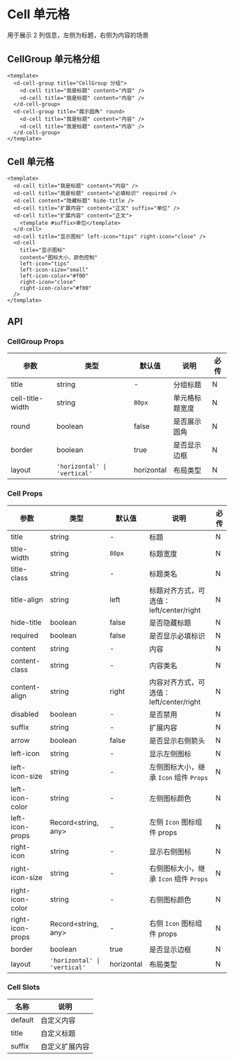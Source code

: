 # Cell 单元格

用于展示 2 列信息，左侧为标题，右侧为内容的场景

## CellGroup 单元格分组

```vue playground=MCellGroup height=320
<template>
  <d-cell-group title="CellGroup 分组">
    <d-cell title="我是标题" content="内容" />
    <d-cell title="我是标题" content="内容" />
  </d-cell-group>
  <d-cell-group title="展示圆角" round>
    <d-cell title="我是标题" content="内容" />
    <d-cell title="我是标题" content="内容" />
  </d-cell-group>
</template>
```

## Cell 单元格

```vue playground=MCell
<template>
  <d-cell title="我是标题" content="内容" />
  <d-cell title="我是标题" content="必填标识" required />
  <d-cell content="隐藏标题" hide-title />
  <d-cell title="扩展内容" content="正文" suffix="单位" />
  <d-cell title="扩展内容" content="正文">
    <template #suffix>单位</template>
  </d-cell>
  <d-cell title="显示图标" left-icon="tips" right-icon="close" />
  <d-cell
    title="显示图标"
    content="图标大小、颜色控制"
    left-icon="tips"
    left-icon-size="small"
    left-icon-color="#f00"
    right-icon="close"
    right-icon-color="#f00"
  />
</template>
```

## API

### CellGroup Props

| 参数             | 类型                         | 默认值     | 说明           | 必传 |
| ---------------- | ---------------------------- | ---------- | -------------- | ---- |
| title            | string                       | -          | 分组标题       | N    |
| cell-title-width | string                       | `80px`     | 单元格标题宽度 | N    |
| round            | boolean                      | false      | 是否展示圆角   | N    |
| border           | boolean                      | true       | 是否显示边框   | N    |
| layout           | `'horizontal' \| 'vertical'` | horizontal | 布局类型       | N    |

### Cell Props

| 参数             | 类型                         | 默认值     | 说明                                    | 必传 |
| ---------------- | ---------------------------- | ---------- | --------------------------------------- | ---- |
| title            | string                       | -          | 标题                                    | N    |
| title-width      | string                       | `80px`     | 标题宽度                                | N    |
| title-class      | string                       | -          | 标题类名                                | N    |
| title-align      | string                       | left       | 标题对齐方式，可选值：left/center/right | N    |
| hide-title       | boolean                      | false      | 是否隐藏标题                            | N    |
| required         | boolean                      | false      | 是否显示必填标识                        | N    |
| content          | string                       | -          | 内容                                    | N    |
| content-class    | string                       | -          | 内容类名                                | N    |
| content-align    | string                       | right      | 内容对齐方式，可选值：left/center/right | N    |
| disabled         | boolean                      | -          | 是否禁用                                | N    |
| suffix           | string                       | -          | 扩展内容                                | N    |
| arrow            | boolean                      | false      | 是否显示右侧箭头                        | N    |
| left-icon        | string                       | -          | 显示左侧图标                            | N    |
| left-icon-size   | string                       | -          | 左侧图标大小，继承 `Icon` 组件 `Props`  | N    |
| left-icon-color  | string                       | -          | 左侧图标颜色                            | N    |
| left-icon-props  | Record<string, any>          | -          | 左侧 `Icon` 图标组件 props              | N    |
| right-icon       | string                       | -          | 显示右侧图标                            | N    |
| right-icon-size  | string                       | -          | 右侧图标大小，继承 `Icon` 组件 `Props`  | N    |
| right-icon-color | string                       | -          | 右侧图标颜色                            | N    |
| right-icon-props | Record<string, any>          | -          | 右侧 `Icon` 图标组件 props              | N    |
| border           | boolean                      | true       | 是否显示边框                            | N    |
| layout           | `'horizontal' \| 'vertical'` | horizontal | 布局类型                                | N    |

### Cell Slots

| 名称    | 说明           |
| ------- | -------------- |
| default | 自定义内容     |
| title   | 自定义标题     |
| suffix  | 自定义扩展内容 |
